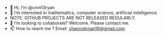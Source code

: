 - 👋 Hi, I’m @cnm13ryan
- 👀 I’m interested in mathematics, computer science, artificial intelligence.
- NOTE: GITHUB PROJECTS ARE NOT RELEASED REGULARLY.
- 💞️ I’m looking to collaborate? Welcome. Please contact me.
- 📫 How to reach me ? Email: channokman16@gmail.com
